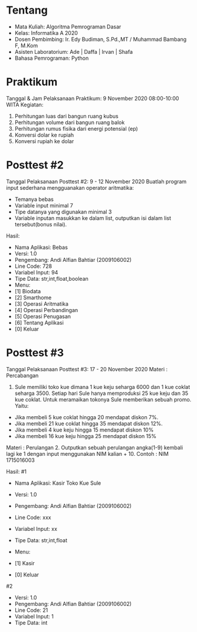 # Tentang
- Mata Kuliah: Algoritma Pemrograman Dasar
- Kelas: Informatika A 2020
- Dosen Pembimbing: Ir. Edy Budiman, S.Pd.,MT / Muhammad Bambang F, M.Kom
- Asisten Laboratorium: Ade | Daffa | Irvan | Shafa
- Bahasa Pemrograman: Python

# Praktikum
Tanggal & Jam Pelaksanaan Praktikum: 9 November 2020 08:00-10:00 WITA
Kegiatan:
1. Perhitungan luas dari bangun ruang kubus
2. Perhitungan volume dari bangun ruang balok
3. Perhitungan rumus fisika dari energi potensial (ep)
4. Konversi dolar ke rupiah
5. Konversi rupiah ke dolar

# Posttest #2
Tanggal Pelaksanaan Posttest #2: 9 - 12 November 2020
Buatlah program input sederhana mengguanakan operator aritmatika:
- Temanya bebas 
- Variable input minimal 7
- Tipe datanya yang digunakan minimal 3 
- Variable inputan masukkan ke dalam list, outputkan isi dalam list tersebut(bonus nilai).

Hasil:
- Nama Aplikasi: Bebas
- Versi: 1.0
- Pengembang: Andi Alfian Bahtiar (2009106002)
- Line Code: 728
- Variabel Input: 94
- Tipe Data: str,int,float,boolean
- Menu:
- [1] Biodata
- [2] Smarthome
- [3] Operasi Aritmatika
- [4] Operasi Perbandingan
- [5] Operasi Penugasan
- [6] Tentang Aplikasi
- [0] Keluar

# Posttest #3
Tanggal Pelaksanaan Posttest #3: 17 - 20 November 2020
Materi : Percabangan
1. Sule memiliki toko kue dimana 1 kue keju seharga 6000 dan 1 kue coklat seharga 3500. Setiap hari Sule hanya memproduksi 25 kue keju dan 35 kue coklat. Untuk meramaikan tokonya Sule memberikan sebuah promo. Yaitu:
- Jika membeli 5 kue coklat hingga 20 mendapat diskon 7%.
- Jika membeli 21 kue coklat hingga 35 mendapat diskon 12%.
- Jika membeli 4 kue keju hingga 15 mendapat diskon 10%
- Jika membeli 16 kue keju hingga 25 mendapat diskon 15%

Materi : Perulangan
2. Outputkan sebuah perulangan angka(1-9) kembali lagi ke 1 dengan input menggunakan NIM kalian + 10. 
Contoh : NIM 1715016003

Hasil:
#1
- Nama Aplikasi: Kasir Toko Kue Sule
- Versi: 1.0
- Pengembang: Andi Alfian Bahtiar (2009106002)
- Line Code: xxx
- Variabel Input: xx
- Tipe Data: str,int,float

- Menu:
- [1] Kasir
- [0] Keluar

#2
- Versi: 1.0
- Pengembang: Andi Alfian Bahtiar (2009106002)
- Line Code: 21
- Variabel Input: 1
- Tipe Data: int
